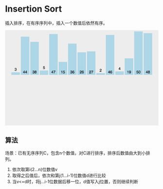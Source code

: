 # Insertion Sort 
插入排序，在有序序列中，插入一个数值后依然有序。

 ![Insertion Sort](/docs/image/sort/InsertionSort.gif)

## 算法
场景：已有无序序列C，包含n个数值，对C进行排序，排序后数值由大到小排列。

1. 依次取第i(2...n)位数值v
1. 取得之后值后，依次和第j(1...i-1)位数值d进行比较
1. 当v<=d时，将j...i-1位数据后移一位，d值写入j位置，否则继续判断